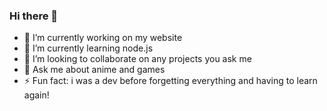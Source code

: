 ### Hi there 👋


- 🔭 I’m currently working on my website
- 🌱 I’m currently learning node.js
- 👯 I’m looking to collaborate on any projects you ask me
- 💬 Ask me about anime and games
- ⚡ Fun fact: i was a dev before forgetting everything and having to
  learn again!

